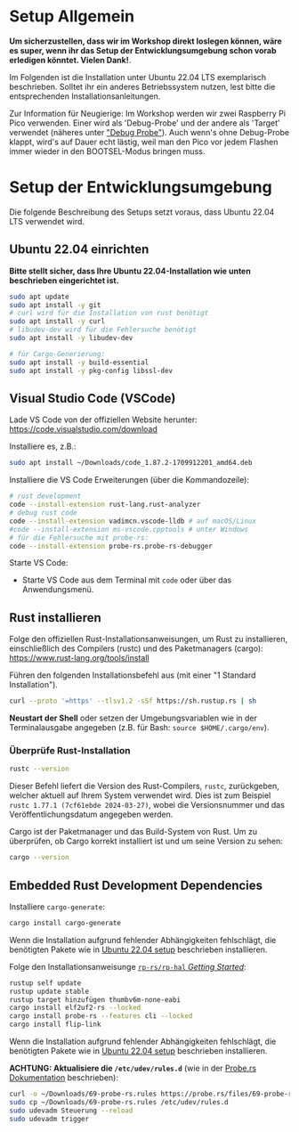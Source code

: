 # Setup Allgemein

**Um sicherzustellen, dass wir im Workshop direkt loslegen können, wäre es super, wenn ihr das Setup der Entwicklungsumgebung schon vorab erledigen könntet. Vielen Dank!**. 

Im Folgenden ist die Installation unter Ubuntu 22.04 LTS exemplarisch beschrieben. Solltet ihr ein anderes Betriebssystem nutzen, lest bitte die entsprechenden Installationsanleitungen.

Zur Information für Neugierige: Im Workshop werden wir zwei Raspberry Pi Pico verwenden. Einer wird als 'Debug-Probe' und der andere als 'Target' verwendet (näheres unter ["Debug Probe"](./debugprobe.md)). 
Auch wenn's ohne Debug-Probe klappt, wird's auf Dauer echt lästig, weil man den Pico vor jedem Flashen immer wieder in den BOOTSEL-Modus bringen muss.

# Setup der Entwicklungsumgebung

Die folgende Beschreibung des Setups setzt voraus, dass Ubuntu 22.04 LTS verwendet wird.

## Ubuntu 22.04 einrichten

**Bitte stellt sicher, dass Ihre Ubuntu 22.04-Installation wie unten beschrieben eingerichtet ist.**

```sh
sudo apt update
sudo apt install -y git
# curl wird für die Installation von rust benötigt
sudo apt install -y curl
# libudev-dev wird für die Fehlersuche benötigt
sudo apt install -y libudev-dev

# für Cargo-Generierung:
sudo apt install -y build-essential
sudo apt install -y pkg-config libssl-dev
```

## Visual Studio Code (VSCode)

Lade VS Code von der offiziellen Website herunter: https://code.visualstudio.com/download

Installiere es, z.B.:

```sh
sudo apt install ~/Downloads/code_1.87.2-1709912201_amd64.deb
```

Installiere die VS Code Erweiterungen (über die Kommandozeile):

```sh
# rust development
code --install-extension rust-lang.rust-analyzer
# debug rust code
code --install-extension vadimcn.vscode-lldb # auf macOS/Linux
#code --install-extension ms-vscode.cpptools # unter Windows
# für die Fehlersuche mit probe-rs:
code --install-extension probe-rs.probe-rs-debugger
```

Starte VS Code:

* Starte VS Code aus dem Terminal mit `code` oder über das Anwendungsmenü.

## Rust installieren

Folge den offiziellen Rust-Installationsanweisungen, um Rust zu installieren, einschließlich des Compilers (rustc) und des Paketmanagers (cargo): https://www.rust-lang.org/tools/install

Führen den folgenden Installationsbefehl aus (mit einer "1 Standard Installation").

```sh
curl --proto '=https' --tlsv1.2 -sSf https://sh.rustup.rs | sh
```

**Neustart der Shell** oder setzen der  Umgebungsvariablen wie in der Terminalausgabe angegeben (z.B. für Bash: `source $HOME/.cargo/env`).

### Überprüfe Rust-Installation

```sh
rustc --version
```

Dieser Befehl liefert die Version des Rust-Compilers, `rustc`, zurückgeben, welcher aktuell auf Ihrem System verwendet wird. Dies ist zum Beispiel `rustc 1.77.1 (7cf61ebde 2024-03-27)`, wobei die Versionsnummer und das Veröffentlichungsdatum angegeben werden.

Cargo ist der Paketmanager und das Build-System von Rust. Um zu überprüfen, ob Cargo korrekt installiert ist und um seine Version zu sehen:

```sh
cargo --version
```

## Embedded Rust Development Dependencies

Installiere `cargo-generate`:

```sh
cargo install cargo-generate
```

Wenn die Installation aufgrund fehlender Abhängigkeiten fehlschlägt, die benötigten Pakete wie in [Ubuntu 22.04 setup](#ubuntu-2204-setup) beschrieben installieren.

Folge den Installationsanweisunge [`rp-rs/rp-hal` *Getting Started*](https://github.com/rp-rs/rp-hal?tab=readme-ov-file#getting-started):

```sh
rustup self update
rustup update stable
rustup target hinzufügen thumbv6m-none-eabi
cargo install elf2uf2-rs --locked
cargo install probe-rs --features cli --locked
cargo install flip-link
```

Wenn die Installation aufgrund fehlender Abhängigkeiten fehlschlägt, die benötigten Pakete wie in [Ubuntu 22.04 setup](#ubuntu-2204-setup) beschrieben installieren.


**ACHTUNG: Aktualisiere die `/etc/udev/rules.d`** (wie in der [Probe.rs Dokumentation](https://probe.rs/docs/getting-started/probe-setup/#linux%3A-udev-rules) beschrieben):

```sh
curl -o ~/Downloads/69-probe-rs.rules https://probe.rs/files/69-probe-rs.rules
sudo cp ~/Downloads/69-probe-rs.rules /etc/udev/rules.d
sudo udevadm Steuerung --reload
sudo udevadm trigger
```
